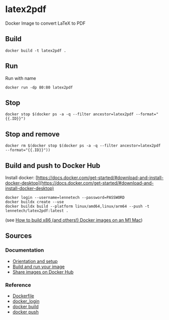# latex2pdf

Docker Image to convert LaTeX to PDF

## Build
```
docker build -t latex2pdf .
```

## Run

Run with name
```
docker run -dp 80:80 latex2pdf
```

## Stop
```
docker stop $(docker ps -a -q --filter ancestor=latex2pdf --format="{{.ID}}")
```

## Stop and remove
```
docker rm $(docker stop $(docker ps -a -q --filter ancestor=latex2pdf --format="{{.ID}}"))
```

## Build and push to Docker Hub

Install docker:
[https://docs.docker.com/get-started/#download-and-install-docker-desktop](https://docs.docker.com/get-started/#download-and-install-docker-desktop)

```
docker login --username=lennetech --password=PASSWORD
docker buildx create --use
docker buildx build --platform linux/amd64,linux/arm64 --push -t lennetech/latex2pdf:latest .
```
(see [How to build x86 (and others!) Docker images on an M1 Mac](https://jaimyn.com.au/how-to-build-multi-architecture-docker-images-on-an-m1-mac/))

## Sources

### Documentation
- [Orientation and setup](https://docs.docker.com/get-started/)
- [Build and run your image](https://docs.docker.com/get-started/part2/)
- [Share images on Docker Hub](https://docs.docker.com/get-started/part3/)

### Reference
- [Dockerfile](https://docs.docker.com/engine/reference/builder/)
- [docker_login](https://docs.docker.com/engine/reference/commandline/login/)
- [docker build](https://docs.docker.com/engine/reference/commandline/build/)
- [docker push](https://docs.docker.com/engine/reference/commandline/push/)
